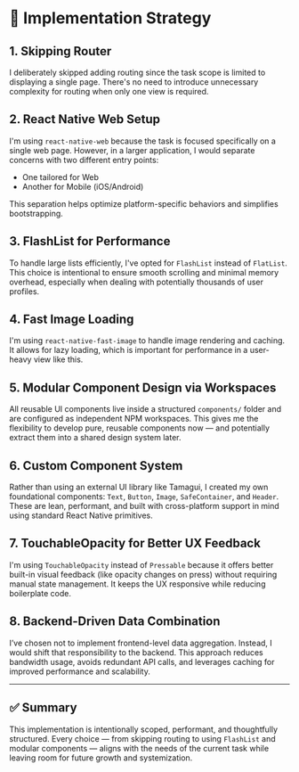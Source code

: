 # 🧭 Implementation Strategy

## 1. Skipping Router
I deliberately skipped adding routing since the task scope is limited to displaying a single page. There's no need to introduce unnecessary complexity for routing when only one view is required.

## 2. React Native Web Setup
I'm using `react-native-web` because the task is focused specifically on a single web page. However, in a larger application, I would separate concerns with two different entry points:
- One tailored for Web
- Another for Mobile (iOS/Android)

This separation helps optimize platform-specific behaviors and simplifies bootstrapping.

## 3. FlashList for Performance
To handle large lists efficiently, I've opted for `FlashList` instead of `FlatList`. This choice is intentional to ensure smooth scrolling and minimal memory overhead, especially when dealing with potentially thousands of user profiles.

## 4. Fast Image Loading
I'm using `react-native-fast-image` to handle image rendering and caching. It allows for lazy loading, which is important for performance in a user-heavy view like this.

## 5. Modular Component Design via Workspaces
All reusable UI components live inside a structured `components/` folder and are configured as independent NPM workspaces. This gives me the flexibility to develop pure, reusable components now — and potentially extract them into a shared design system later.

## 6. Custom Component System
Rather than using an external UI library like Tamagui, I created my own foundational components: `Text`, `Button`, `Image`, `SafeContainer`, and `Header`. These are lean, performant, and built with cross-platform support in mind using standard React Native primitives.

## 7. TouchableOpacity for Better UX Feedback
I'm using `TouchableOpacity` instead of `Pressable` because it offers better built-in visual feedback (like opacity changes on press) without requiring manual state management. It keeps the UX responsive while reducing boilerplate code.

## 8. Backend-Driven Data Combination
I’ve chosen not to implement frontend-level data aggregation. Instead, I would shift that responsibility to the backend. This approach reduces bandwidth usage, avoids redundant API calls, and leverages caching for improved performance and scalability.

---

## ✅ Summary

This implementation is intentionally scoped, performant, and thoughtfully structured. Every choice — from skipping routing to using `FlashList` and modular components — aligns with the needs of the current task while leaving room for future growth and systemization.
